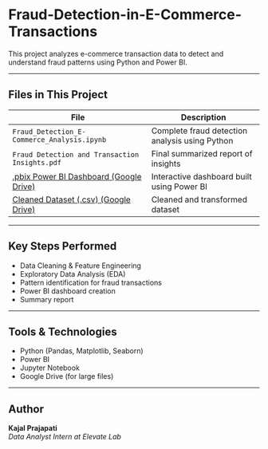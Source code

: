 # Fraud-Detection-in-E-Commerce-Transactions


This project analyzes e-commerce transaction data to detect and understand fraud patterns using Python and Power BI.

---

## Files in This Project

| File | Description |
|------|-------------|
| `Fraud_Detection_E-Commerce_Analysis.ipynb` | Complete fraud detection analysis using Python |
| `Fraud Detection and Transaction Insights.pdf` | Final summarized report of insights |
| [.pbix Power BI Dashboard (Google Drive)](https://drive.google.com/file/d/1IOGc5sxWDTbKk8Ghb5oXcQxrkA_yt5Ei/view?usp=sharing) | Interactive dashboard built using Power BI |
| [Cleaned Dataset (.csv) (Google Drive)](https://drive.google.com/file/d/1bXfY59lCcAf1Jh0LpBDMYvhYVHFdMfEd/view?usp=sharing) | Cleaned and transformed dataset |

---

## Key Steps Performed

- Data Cleaning & Feature Engineering
- Exploratory Data Analysis (EDA)
- Pattern identification for fraud transactions
- Power BI dashboard creation
- Summary report

---

## Tools & Technologies

- Python (Pandas, Matplotlib, Seaborn)
- Power BI
- Jupyter Notebook
- Google Drive (for large files)

---

## Author

**Kajal Prajapati**  
_Data Analyst Intern at Elevate Lab_



